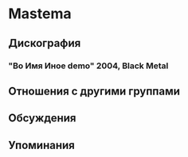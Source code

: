 # Mastema



## Дискография

### "Во Имя Иное demo" 2004, Black Metal




## Отношения с другими группами


## Обсуждения


## Упоминания

